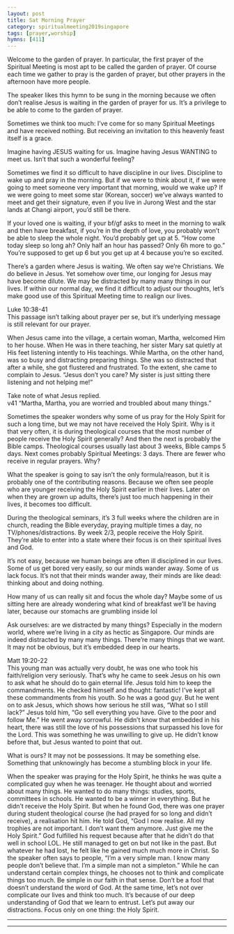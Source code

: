 ```yaml
---  
layout: post  
title: Sat Morning Prayer  
category: spiritualmeeting2019singapore  
tags: [prayer,worship]  
hymns: [411]  
---
```


Welcome to the garden of prayer. In particular, the first prayer of the Spiritual Meeting is most apt to be called the garden of prayer. Of course each time we gather to pray is the garden of prayer, but other prayers in the afternoon have more people. 

The speaker likes this hymn to be sung in the morning because we often don’t realise Jesus is waiting in the garden of prayer for us. It’s a privilege to be able to come to the garden of prayer. 

Sometimes we think too much: I’ve come for so many Spiritual Meetings and have received nothing. But receiving an invitation to this heavenly feast itself is a grace. 

Imagine having JESUS waiting for us. Imagine having Jesus WANTING to meet us. Isn’t that such a wonderful feeling?

Sometimes we find it so difficult to have discipline in our lives. Discipline to wake up and pray in the morning. But if we were to think about it, if we were going to meet someone very important that morning, would we wake up? If we were going to meet some star (Korean, soccer) we’ve always wanted to meet and get their signature, even if you live in Jurong West and the star lands at Changi airport, you’d still be there. 

If your loved one is waiting, if your bf/gf asks to meet in the morning to walk and then have breakfast, if you’re in the depth of love, you probably won’t be able to sleep the whole night. You’d probably get up at 5. “How come today sleep so long ah? Only half an hour has passed? Only 6h more to go.” You’re supposed to get up 6 but you get up at 4 because you’re so excited. 

There’s a garden where Jesus is waiting. We often say we’re Christians. We do believe in Jesus. Yet somehow over time, our longing for Jesus may have become dilute. We may be distracted by many many things in our lives. If within our normal day, we find it difficult to adjust our thoughts, let’s make good use of this Spiritual Meeting time to realign our lives. 

Luke 10:38-41  
This passage isn’t talking about prayer per se, but it’s underlying message is still relevant for our prayer. 

When Jesus came into the village, a certain woman, Martha, welcomed Him to her house. When He was in there teaching, her sister Mary sat quietly at His feet listening intently to His teachings. While Martha, on the other hand, was so busy and distracting preparing things. She was so distracted that after a while, she got flustered and frustrated. To the extent, she came to complain to Jesus. “Jesus don’t you care? My sister is just sitting there listening and not helping me!”

Take note of what Jesus replied.  
v41 “Martha, Martha, you are worried and troubled about many things.”

Sometimes the speaker wonders why some of us pray for the Holy Spirit for such a long time, but we may not have received the Holy Spirit. Why is it that very often, it is during theological courses that the most number of people receive the Holy Spirit generally? And then the next is probably the Bible camps. Theological courses usually last about 3 weeks, Bible camps 5 days. Next comes probably Spiritual Meetings: 3 days. There are fewer who receive in regular prayers. Why?

What the speaker is going to say isn’t the only formula/reason, but it is probably one of the contributing reasons. Because we often see people who are younger receiving the Holy Spirit earlier in their lives. Later on when they are grown up adults, there’s just too much happening in their lives, it becomes too difficult. 

During the theological seminars, it’s 3 full weeks where the children are in church, reading the Bible everyday, praying multiple times a day, no TV/phones/distractions. By week 2/3, people receive the Holy Spirit. They’re able to enter into a state where their focus is on their spiritual lives and God.

It’s not easy, because we human beings are often ill disciplined in our lives. Some of us get bored very easily, so our minds wander away. Some of us lack focus. It’s not that their minds wander away, their minds are like dead: thinking about and doing nothing. 

How many of us can really sit and focus the whole day? Maybe some of us sitting here are already wondering what kind of breakfast we’ll be having later, because our stomachs are grumbling inside lol

Ask ourselves: are we distracted by many things? Especially in the modern world, where we’re living in a city as hectic as Singapore. Our minds are indeed distracted by many many things. There’re many things that we want. It may not be obvious, but it’s embedded deep in our hearts. 

Matt 19:20-22  
This young man was actually very doubt, he was one who took his faith/religion very seriously. That’s why he came to seek Jesus on his own to ask what he should do to gain eternal life. Jesus told him to keep the commandments. He checked himself and thought: fantastic! I’ve kept all these commandments from his youth. So he was a good guy. But he went on to ask Jesus, which shows how serious he still was, “What so I still lack?” Jesus told him, “Go sell everything you have. Give to the poor and follow Me.” He went away sorrowful. He didn’t know that embedded in his heart, there was still the love of his possessions that surpassed his love for the Lord. This was something he was unwilling to give up. He didn’t know before that, but Jesus wanted to point that out. 

What is ours? It may not be possessions. It may be something else. Something that unknowingly has become a stumbling block in your life. 

When the speaker was praying for the Holy Spirit, he thinks he was quite a complicated guy when he was teenager. He thought about and worried about many things. He wanted to do many things: studies, sports, committees in schools. He wanted to be a winner in everything. But he didn’t receive the Holy Spirit. But when he found God, there was one prayer during student theological course (he had prayed for so long and didn’t receive), a realisation hit him. He told God, “God I now realise. All my trophies are not important. I don’t want them anymore. Just give me the Holy Spirit.” God fulfilled his request because after that he didn’t do that well in school LOL. He still managed to get on but not like in the past. But whatever he had lost, he felt like he gained much much more in Christ. So the speaker often says to people, “I’m a very simple man. I know many people don’t believe that. I’m a simple man not a simpleton.” While he can understand certain complex things, he chooses not to think and complicate things too much. Be simple in our faith in that sense. Don’t be a fool that doesn’t understand the word of God. At the same time, let’s not over complicate our lives and think too much. It’s because of our deep understanding of God that we learn to entrust. Let’s put away our distractions. Focus only on one thing: the Holy Spirit. 



----  
****
